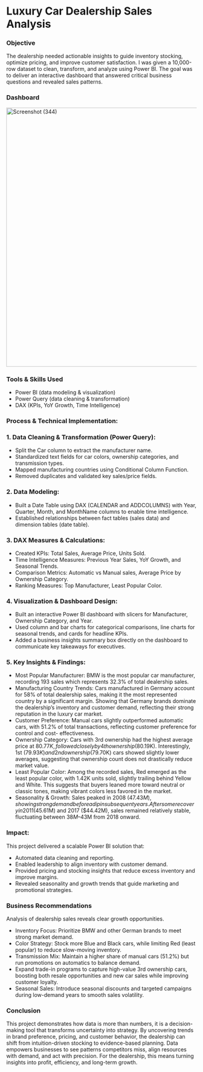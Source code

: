 # Luxury Car Dealership Sales Analysis

### Objective
The dealership needed actionable insights to guide inventory stocking, optimize pricing, and improve customer satisfaction. I was given a 10,000-row dataset to clean, transform, and analyze using Power BI. The goal was to deliver an interactive dashboard that answered critical business questions and revealed sales patterns.

### Dashboard
<img width="1221" height="684" alt="Screenshot (344)" src="https://github.com/user-attachments/assets/4fcdad52-12ad-428e-8920-3057235d0dd9" />


### Tools & Skills Used
  - Power BI (data modeling & visualization)
  - Power Query (data cleaning & transformation)
  - DAX (KPIs, YoY Growth, Time Intelligence)

### Process & Technical Implementation:
### 1. Data Cleaning & Transformation (Power Query):
  - Split the Car column to extract the manufacturer name.
  - Standardized text fields for car colors, ownership categories, and transmission types.
  - Mapped manufacturing countries using Conditional Column Function.
  - Removed duplicates and validated key sales/price fields.

### 2. Data Modeling:
  - Built a Date Table using DAX (CALENDAR and ADDCOLUMNS) with Year, Quarter, Month, and MonthName columns to enable time intelligence.
  - Established relationships between fact tables (sales data) and dimension tables (date table).

### 3. DAX Measures & Calculations:
  - Created KPIs: Total Sales, Average Price, Units Sold.
  - Time Intelligence Measures: Previous Year Sales, YoY Growth, and Seasonal Trends.
  - Comparison Metrics: Automatic vs Manual sales, Average Price by Ownership Category.
  - Ranking Measures: Top Manufacturer, Least Popular Color.

### 4. Visualization & Dashboard Design:
  - Built an interactive Power BI dashboard with slicers for Manufacturer, Ownership Category, and Year.
  - Used column and bar charts for categorical comparisons, line charts for seasonal trends, and cards for headline KPIs.
  - Added a business insights summary box directly on the dashboard to communicate key takeaways for executives.

### 5. Key Insights & Findings:
  - Most Popular Manufacturer: BMW is the most popular car manufacturer, recording 193 sales which represents 32.3% of total dealership sales.
  - Manufacturing Country Trends: Cars manufactured in Germany account for 58% of total dealership sales, making it the most represented country by a significant margin.         Showing that Germany brands dominate the dealership’s inventory and customer demand, reflecting their strong reputation in the luxury car market. 
  - Customer Preference: Manual cars slightly outperformed automatic cars, with 51.2% of total transactions, reflecting customer preference for control and cost-                 effectiveness.
  - Ownership Category: Cars with 3rd ownership had the highest average price at $80.77K, followed closely by 4th ownership ($80.19K). Interestingly, 1st ($79.93K)               and 2nd ownership ($79.70K) cars showed slightly lower averages, suggesting that ownership count does not drastically reduce market value.
  - Least Popular Color: Among the recorded sales, Red emerged as the least popular color, with 1.42K units sold, slightly trailing behind Yellow and White. This suggests         that buyers leaned more toward neutral or classic tones, making vibrant colors less favored in the market.
  - Seasonality & Growth: Sales peaked in 2008 ($47.43M), showing strong demand before a dip in subsequent years. After some recovery in 2011 ($45.61M) and 2017 ($44.42M),       sales remained relatively stable, fluctuating between $38M–$43M from 2018 onward.

### Impact:
This project delivered a scalable Power BI solution that:
  - Automated data cleaning and reporting.
  - Enabled leadership to align inventory with customer demand.
  - Provided pricing and stocking insights that reduce excess inventory and improve margins.
  - Revealed seasonality and growth trends that guide marketing and promotional strategies.

### Business Recommendations
Analysis of dealership sales reveals clear growth opportunities.
  - Inventory Focus: Prioritize BMW and other German brands to meet strong market demand.
  - Color Strategy: Stock more Blue and Black cars, while limiting Red (least popular) to reduce slow-moving inventory.
  - Transmission Mix: Maintain a higher share of manual cars (51.2%) but run promotions on automatics to balance demand.
  - Expand trade-in programs to capture high-value 3rd ownership cars, boosting both resale opportunities and new car sales while improving customer loyalty.
  - Seasonal Sales: Introduce seasonal discounts and targeted campaigns during low-demand years to smooth sales volatility.

 ### Conclusion
This project demonstrates how data is more than numbers, it is a decision-making tool that transforms uncertainty into strategy. By uncovering trends in brand preference, pricing, and customer behavior, the dealership can shift from intuition-driven stocking to evidence-based planning. Data empowers businesses to see patterns competitors miss, align resources with demand, and act with precision. For the dealership, this means turning insights into profit, efficiency, and long-term growth.
